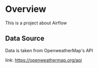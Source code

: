 # Overview

This is a project about Airflow

## Data Source

Data is taken from OpenweatherMap's API

link: https://openweathermap.org/api
